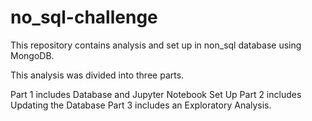 # no_sql-challenge
This repository contains analysis and set up in non_sql database using MongoDB.

This analysis was divided into three parts.

Part 1 includes Database and Jupyter Notebook Set Up
Part 2 includes Updating the Database
Part 3 includes an Exploratory Analysis.
